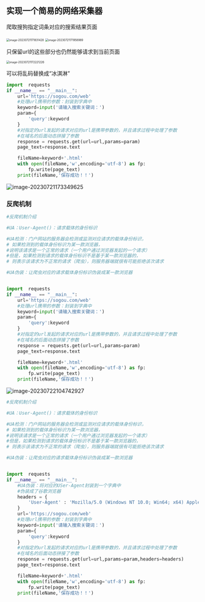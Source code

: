 ## 实现一个简易的网络采集器



爬取搜狗指定词条对应的搜索结果页面

<img src="C:\Users\yi'k\AppData\Roaming\Typora\typora-user-images\image-20230721171831428.png" alt="image-20230721171831428" style="zoom:50%;" />

<img src="C:\Users\yi'k\AppData\Roaming\Typora\typora-user-images\image-20230721171958989.png" alt="image-20230721171958989" style="zoom:50%;" />

只保留url的这些部分也仍然能够请求到当前页面



<img src="C:\Users\yi'k\AppData\Roaming\Typora\typora-user-images\image-20230721172221226.png" alt="image-20230721172221226" style="zoom:50%;" />

可以将乱码替换成“冰淇淋”



```python
import  requests
if __name__ == "__main__":
    url='https://sogou.com/web'
    #处理url携带的参数：封装到字典中
    keyword=input('请输入搜索关键词：')
    param={
        'query':keyword
    }
    #对指定的url发起的请求对应的url是携带参数的，并且请求过程中处理了参数
    #在域名的后面动态拼接了参数
    response = requests.get(url=url,params=param)
    page_text=response.text

    fileName=keyword+'.html'
    with open(fileName,'w',encoding='utf-8') as fp:
        fp.write(page_text)
    print(fileName,'保存成功！！')
```

![image-20230721173349625](C:\Users\yi'k\AppData\Roaming\Typora\typora-user-images\image-20230721173349625.png)

### 反爬机制

```python
#反爬机制介绍

#UA：User-Agent()：请求载体的身份标识

#UA检测：门户网站的服务器会检测或监测对应请求的载体身份标识，
# 如果检测到的载体身份标识为某一款浏览器，
#说明该请求是一个正常的请求（一个用户通过浏览器发起的一个请求）
#但是，如果检测到请求的载体身份标识不是基于某一款浏览器的，
# 则表示该请求为不正常的请求（爬虫），则服务器端就很有可能拒绝该次请求

#UA伪装：让爬虫对应的请求载体身份标识伪装成某一款浏览器


import  requests
if __name__ == "__main__":
    url='https://sogou.com/web'
    #处理url携带的参数：封装到字典中
    keyword=input('请输入搜索关键词：')
    param={
        'query':keyword
    }
    #对指定的url发起的请求对应的url是携带参数的，并且请求过程中处理了参数
    #在域名的后面动态拼接了参数
    response = requests.get(url=url,params=param)
    page_text=response.text

    fileName=keyword+'.html'
    with open(fileName,'w',encoding='utf-8') as fp:
        fp.write(page_text)
    print(fileName,'保存成功！！')
```

![image-20230722104742927](C:\Users\yi'k\AppData\Roaming\Typora\typora-user-images\image-20230722104742927.png)

```python
#反爬机制介绍

#UA：User-Agent()：请求载体的身份标识

#UA检测：门户网站的服务器会检测或监测对应请求的载体身份标识，
# 如果检测到的载体身份标识为某一款浏览器，
#说明该请求是一个正常的请求（一个用户通过浏览器发起的一个请求）
#但是，如果检测到请求的载体身份标识不是基于某一款浏览器的，
# 则表示该请求为不正常的请求（爬虫），则服务器端就很有可能拒绝该次请求

#UA伪装：让爬虫对应的请求载体身份标识伪装成某一款浏览器


import  requests
if __name__ == "__main__":
    #UA伪装：将对应的USer-Agent封装到一个字典中
    #伪装成了谷歌浏览器
    headers = {
        'User-Agent' : 'Mozilla/5.0 (Windows NT 10.0; Win64; x64) AppleWebKit/537.36 (KHTML, like Gecko) Chrome/114.0.0.0 Safari/537.36'
    }
    url='https://sogou.com/web'
    #处理url携带的参数：封装到字典中
    keyword=input('请输入搜索关键词：')
    param={
        'query':keyword
    }
    #对指定的url发起的请求对应的url是携带参数的，并且请求过程中处理了参数
    #在域名的后面动态拼接了参数
    response = requests.get(url=url,params=param,headers=headers)
    page_text=response.text

    fileName=keyword+'.html'
    with open(fileName,'w',encoding='utf-8') as fp:
        fp.write(page_text)
    print(fileName,'保存成功！！')
```

